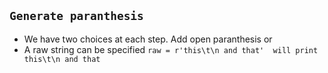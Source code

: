 `Generate paranthesis`
---
- We have two choices at each step. Add open paranthesis or  
- A raw string can be specified `raw = r'this\t\n and that'  will print this\t\n and that`


<!--stackedit_data:
eyJoaXN0b3J5IjpbLTgyMDgyNjM3Myw5NTQ4NDcwMjVdfQ==
-->
